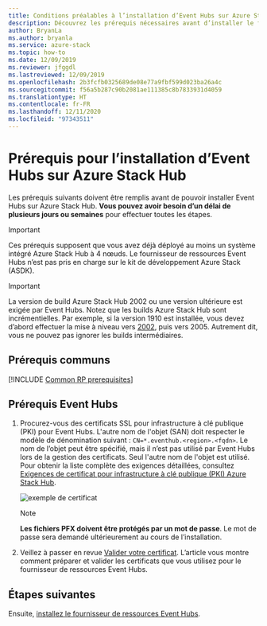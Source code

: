 ```yaml
---
title: Conditions préalables à l’installation d’Event Hubs sur Azure Stack Hub
description: Découvrez les prérequis nécessaires avant d’installer le fournisseur de ressources Event Hubs sur Azure Stack Hub.
author: BryanLa
ms.author: bryanla
ms.service: azure-stack
ms.topic: how-to
ms.date: 12/09/2019
ms.reviewer: jfggdl
ms.lastreviewed: 12/09/2019
ms.openlocfilehash: 2b3fcfb0325689de08e77a9fbf599d023ba26a4c
ms.sourcegitcommit: f56a5b287c90b2081ae111385c8b7833931d4059
ms.translationtype: HT
ms.contentlocale: fr-FR
ms.lasthandoff: 12/11/2020
ms.locfileid: "97343511"
---
```

# <a name="prerequisites-for-installing-event-hubs-on-azure-stack-hub"></a>Prérequis pour l’installation d’Event Hubs sur Azure Stack Hub

Les prérequis suivants doivent être remplis avant de pouvoir installer Event Hubs sur Azure Stack Hub. **Vous pouvez avoir besoin d’un délai de plusieurs jours ou semaines** pour effectuer toutes les étapes.

> [!IMPORTANT]
> Ces prérequis supposent que vous avez déjà déployé au moins un système intégré Azure Stack Hub à 4 nœuds. Le fournisseur de ressources Event Hubs n’est pas pris en charge sur le kit de développement Azure Stack (ASDK).

> [!IMPORTANT]
> La version de build Azure Stack Hub 2002 ou une version ultérieure est exigée par Event Hubs. Notez que les builds Azure Stack Hub sont incrémentielles. Par exemple, si la version 1910 est installée, vous devez d’abord effectuer la mise à niveau vers [2002](./release-notes.md?view=azs-2002&preserve-view=true#2002-build-reference), puis vers 2005. Autrement dit, vous ne pouvez pas ignorer les builds intermédiaires.

## <a name="common-prerequisites"></a>Prérequis communs

[!INCLUDE [Common RP prerequisites](../includes/resource-provider-prerequisites.md)]

## <a name="event-hubs-prerequisites"></a>Prérequis Event Hubs

1. Procurez-vous des certificats SSL pour infrastructure à clé publique (PKI) pour Event Hubs. L'autre nom de l'objet (SAN) doit respecter le modèle de dénomination suivant : `CN=*.eventhub.<region>.<fqdn>`. Le nom de l’objet peut être spécifié, mais il n’est pas utilisé par Event Hubs lors de la gestion des certificats. Seul l'autre nom de l'objet est utilisé. Pour obtenir la liste complète des exigences détaillées, consultez [Exigences de certificat pour infrastructure à clé publique (PKI) Azure Stack Hub](azure-stack-pki-certs.md).  

   ![exemple de certificat](media/event-hubs-rp-prerequisites/certificate-example.png)

   > [!NOTE]
   > **Les fichiers PFX doivent être protégés par un mot de passe**. Le mot de passe sera demandé ultérieurement au cours de l’installation.

2. Veillez à passer en revue [Valider votre certificat](azure-stack-validate-pki-certs.md). L’article vous montre comment préparer et valider les certificats que vous utilisez pour le fournisseur de ressources Event Hubs. 

## <a name="next-steps"></a>Étapes suivantes

Ensuite, [installez le fournisseur de ressources Event Hubs](event-hubs-rp-install.md).
